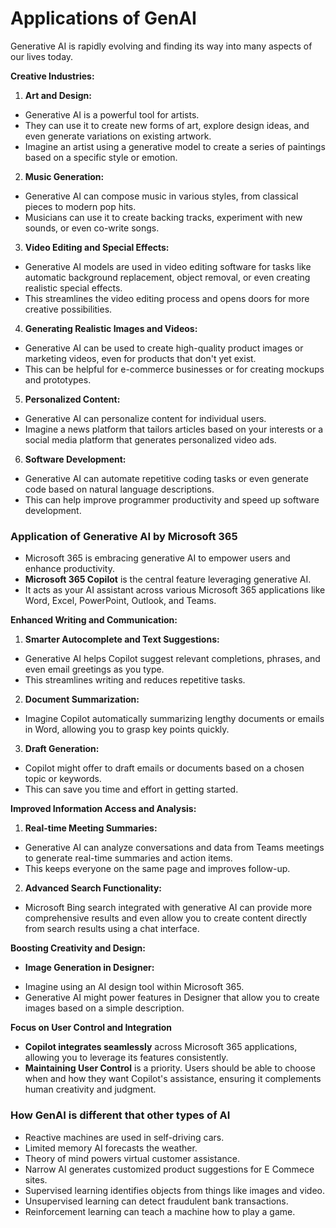 # Applications of GenAI

Generative AI is rapidly evolving and finding its way into many aspects of our lives today. 

**Creative Industries:**

1. **Art and Design:** 
- Generative AI is a powerful tool for artists.
- They can use it to create new forms of art, explore design ideas, and even generate variations on existing artwork.
- Imagine an artist using a generative model to create a series of paintings based on a specific style or emotion.

2. **Music Generation:**
- Generative AI can compose music in various styles, from classical pieces to modern pop hits.
- Musicians can use it to create backing tracks, experiment with new sounds, or even co-write songs. 

3. **Video Editing and Special Effects:**
- Generative AI models are used in video editing software for tasks like automatic background replacement, object removal, or even creating realistic special effects.
- This streamlines the video editing process and opens doors for more creative possibilities.

4. **Generating Realistic Images and Videos:**
- Generative AI can be used to create high-quality product images or marketing videos, even for products that don't yet exist.
- This can be helpful for e-commerce businesses or for creating mockups and prototypes. 

5. **Personalized Content:**
- Generative AI can personalize content for individual users.
- Imagine a news platform that tailors articles based on your interests or a social media platform that generates personalized video ads.

6. **Software Development:** 
- Generative AI  can automate repetitive coding tasks or even generate code based on natural language descriptions.
- This can help improve programmer productivity and speed up software development.

### **Application of Generative AI by Microsoft 365**

- Microsoft 365 is embracing generative AI to empower users and enhance productivity. 
- **Microsoft 365 Copilot** is the central feature leveraging generative AI.
- It acts as your AI assistant across various Microsoft 365 applications like Word, Excel, PowerPoint, Outlook, and Teams.

**Enhanced Writing and Communication:**

1. **Smarter Autocomplete and Text Suggestions:** 
- Generative AI helps Copilot suggest relevant completions, phrases, and even email greetings as you type.
- This streamlines writing and reduces repetitive tasks. 

2. **Document Summarization:** 
- Imagine Copilot automatically summarizing lengthy documents or emails in Word, allowing you to grasp key points quickly.
 
3. **Draft Generation:**
- Copilot might offer to draft emails or documents based on a chosen topic or keywords.
- This can save you time and effort in getting started.

**Improved Information Access and Analysis:**

1. **Real-time Meeting Summaries:** 
- Generative AI can analyze conversations and data from Teams meetings to generate real-time summaries and action items. 
- This keeps everyone on the same page and improves follow-up.

2. **Advanced Search Functionality:**  
- Microsoft Bing search integrated with generative AI can provide more comprehensive results and even allow you to create content directly from search results using a chat interface.

**Boosting Creativity and Design:**

* **Image Generation in Designer:** 
- Imagine using an AI design tool within Microsoft 365.
- Generative AI might power features in Designer that allow you to create images based on a simple description.

**Focus on User Control and Integration**

* **Copilot integrates seamlessly**  across Microsoft 365 applications, allowing you to leverage its features consistently.
* **Maintaining User Control** is a priority. Users should be able to choose when and how they want Copilot's assistance,  ensuring it complements human creativity and judgment.

### How GenAI is different that other types of AI
- Reactive machines are used in self-driving cars.
- Limited memory AI forecasts the weather.
- Theory of mind powers virtual customer assistance.
- Narrow AI generates customized product suggestions for E Commece sites.
- Supervised learning identifies objects from things like images and video.
- Unsupervised learning can detect fraudulent bank transactions.
- Reinforcement learning can teach a machine how to play a game. 
